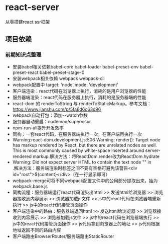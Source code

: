 # react-server
从零搭建react ssr框架

## 项目依赖

### 前期知识点整理
* 安装babel相关依赖babel-core babel-loader babel-preset-env babel-preset-react babel-preset-stage-0
* 安装webpack相关依赖 webpack webpack-cli
* webpack配置中 target: 'node',mode: 'development'
* 客户端渲染：react代码在浏览器上执行，消耗的是用户浏览器的性能
* 服务器端渲染：react代码在服务器上执行，消耗的是服务器端的性能
* react-dom 的 renderToString 与 renderToStaticMarkup。参考文档：https://www.jianshu.com/p/5fa6d6c63d96
* webpack自动打包：添加--watch参数
* 服务器自动重启：nodemon/supervisor
* npm-run-all提升开发效率
* 同构：一套react代码，在服务器端执行一次，在客户端再执行一次
* Warning:react-dom.development.js:506 Warning: render(): Target node has markup rendered by React, but there are unrelated nodes as well. This is most commonly caused by white-space inserted around server-rendered markup.解决方法：将ReactDom.render改为ReactDom.hydrate
* Warning: Did not expect server HTML to contain the text node "" in <div>.解决方法：服务端渲染时标签之间不要有空格可避免该警告\<div id="root">${content}\</div>（在一行显示即可）
* webpack-merge可将不同webpack配置文件中的公用部分提取出来，抽为webpack.base.js
* 同构流程：服务器端运行react代码渲染出html >> 发送html给浏览器 >> 浏览器接收到内容展示 >> 浏览器加载js文件 >> js中的react代码在浏览器端重新执行 >> js中的react代码接管页面操作
* 客户端渲染中的路由：服务器端返回html >> 发送html给浏览器 >> 浏览器接收到内容展示 >> 浏览器加载js文件 >> js中的react代码在浏览器端执行 >> js中的react代码接管页面操作 >> js代码拿到浏览器上的地址 >> js代码根据地址返回不同的路由内容
* 客户端路由BrowserRouter/服务端路由StaticRouter